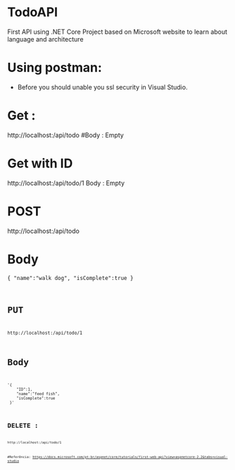 # TodoAPI
First API using .NET Core
Project based on Microsoft website to learn about language and architecture

# Using postman:
- Before you should unable you ssl security in Visual Studio.

# Get :
http://localhost:<PORT>/api/todo
#Body :
Empty


# Get with ID
http://localhost:<PORT>/api/todo/1
Body :
Empty


# POST
http://localhost:<PORT>/api/todo
# Body

<code>{
"name":"walk dog",
"isComplete":true
}
<code>


# PUT
http://localhost:<PORT>/api/todo/1
# Body
<code>
'{
    "ID":1,
    "name":"feed fish",
    "isComplete":true
 }'
<code>

# DELETE :
http://localhost:<PORT>/api/todo/1

#Referência:
https://docs.microsoft.com/pt-br/aspnet/core/tutorials/first-web-api?view=aspnetcore-2.2&tabs=visual-studio
